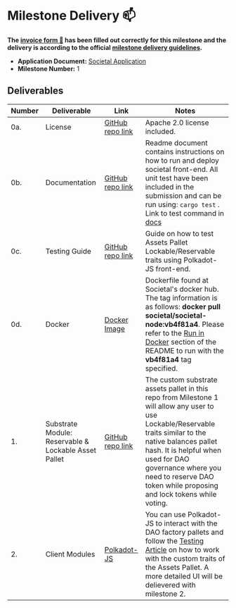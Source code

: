 # Milestone Delivery :mailbox:

**The [invoice form :pencil:](https://docs.google.com/forms/d/e/1FAIpQLSfmNYaoCgrxyhzgoKQ0ynQvnNRoTmgApz9NrMp-hd8mhIiO0A/viewform) has been filled out correctly for this milestone and the delivery is according to the official [milestone delivery guidelines](https://github.com/w3f/Grants-Program/blob/master/docs/milestone-deliverables-guidelines.md).**

- **Application Document:** [Societal Application](https://github.com/w3f/Grants-Program/blob/master/applications/societal_grant2.md)
- **Milestone Number:** 1

## Deliverables

| Number | Deliverable                                          | Link                                                                                                                                                                         | Notes                                                                                                                                                                                                                                                                                                               |
| ------ | ---------------------------------------------------- | ---------------------------------------------------------------------------------------------------------------------------------------------------------------------------- | ------------------------------------------------------------------------------------------------------------------------------------------------------------------------------------------------------------------------------------------------------------------------------------------------------------------- |
| 0a.    | License                                              | [GitHub repo link](https://github.com/sctllabs/societal-grant-2-submission/blob/main/LICENSE)                                                                                | Apache 2.0 license included.                                                                                                                                                                                                                                                                                        |
| 0b.    | Documentation                                        | [GitHub repo link](https://github.com/sctllabs/societal-grant-2-submission/blob/main/README.md)                                                                              | Readme document contains instructions on how to run and deploy societal front-end. All unit test have been included in the submission and can be run using: `cargo test` . Link to test command in [docs](https://github.com/sctllabs/societal-grant-2-submission#unit-test)                                        |
| 0c.    | Testing Guide                                        | [GitHub repo link](https://github.com/sctllabs/societal-grant-2-submission/blob/main/docs/AssetsTestingGuide.md)                                                             | Guide on how to test Assets Pallet Lockable/Reservable traits using Polkadot-JS front-end.                                                                                                                                                                                                                          |
| 0d.    | Docker                                               | [Docker Image](https://hub.docker.com/layers/societal/societal-node/vb4f81a4/images/sha256-69ba2805d6eb08d8bd5721afc4c82d2975a368efcde2634356ba6568a9111e9d?context=explore) | Dockerfile found at Societal's docker hub. The tag information is as follows: **docker pull societal/societal-node:vb4f81a4**. Please refer to the [Run in Docker](https://github.com/sctllabs/societal-grant-2-submission#run-in-docker) section of the README to run with the **vb4f81a4** tag specified.         |
| 1.     | Substrate Module: Reservable & Lockable Asset Pallet | [GitHub repo link](https://github.com/sctllabs/societal-grant-2-submission)                                                                                                  | The custom substrate assets pallet in this repo from Milestone 1 will allow any user to use Lockable/Reservable traits similar to the native balances pallet hash. It is helpful when used for DAO governance where you need to reserve DAO token while proposing and lock tokens while voting.                     |
| 2.     | Client Modules                                       | [Polkadot-JS](https://polkadot.js.org/apps/#/explorer?rpc=ws://localhost:9944)                                                                                               | You can use Polkadot-JS to interact with the DAO factory pallets and follow the [Testing Article](https://github.com/sctllabs/societal-grant-2-submission/blob/main/docs/AssetsTestingGuide.md) on how to work with the custom traits of the Assets Pallet. A more detailed UI will be delievered with milestone 2. |
